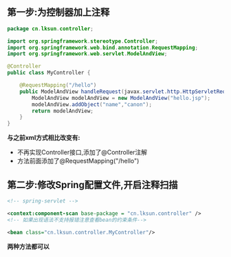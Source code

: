 ## 第一步:为控制器加上注释
```java
package cn.lksun.controller;

import org.springframework.stereotype.Controller;
import org.springframework.web.bind.annotation.RequestMapping;
import org.springframework.web.servlet.ModelAndView;

@Controller
public class MyController {

    @RequestMapping("/hello")
    public ModelAndView handleRequest(javax.servlet.http.HttpServletRequest request, javax.servlet.http.HttpServletResponse response) throws Exception {
        ModelAndView modelAndView = new ModelAndView("hello.jsp");
        modelAndView.addObject("name","canon");
        return modelAndView;
    }
}
```
**与之前xml方式相比改变有:**
-	不再实现Controller接口,添加了@Controller注解
-	方法前面添加了@RequestMapping("/hello")

## 第二步:修改Spring配置文件,开启注释扫描
```xml
<!-- spring-servlet -->

<context:component-scan base-package = "cn.lksun.controller" />
<!-- 如果出现语法不支持报错注意查看bean的约束条件-->

<bean class="cn.lksun.controller.MyController"/>

```
**两种方法都可以**

